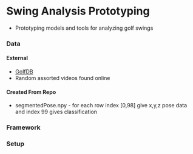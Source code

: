 # Swing Analysis Prototyping
* Prototyping models and tools for analyzing golf swings
### Data
#### External
* [GolfDB](https://github.com/wmcnally/golfdb)
* Random assorted videos found online
#### Created From Repo
* segmentedPose.npy - for each row index [0,98] give x,y,z pose data and index 99 gives classification
### Framework
### Setup